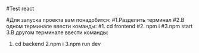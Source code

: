 #Test react

#Для запуска проекта вам понадобится:
#1.Разделить терминал 
#2.В одном терминале ввести команды: 
  #1. cd frontend
  #2. npm i
  #3.npm start
3.В другом терминале ввести команды: 
  1. cd backend
  2.npm i
  3.npm run dev  
